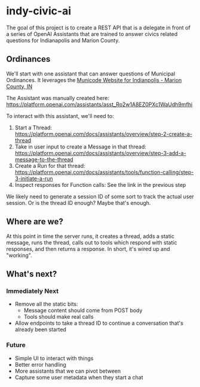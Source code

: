 # indy-civic-ai

The goal of this project is to create a REST API that is a delegate in front of a series of OpenAI Assistants that are trained to answer civics related questions for Indianapolis and Marion County.

## Ordinances

We'll start with one assistant that can answer questions of Municipal Ordinances. It leverages the [Municode Website for Indianpolis - Marion County, IN](https://library.municode.com/in/indianapolis_-_marion_county/codes/code_of_ordinances)

The Assistant was manually created here: https://platform.openai.com/assistants/asst_Ro2w1A8EZ0PXc1WaUdh9mfhi

To interact with this assistant, we'll need to:

1. Start a Thread: https://platform.openai.com/docs/assistants/overview/step-2-create-a-thread
1. Take in user input to create a Message in that thread: https://platform.openai.com/docs/assistants/overview/step-3-add-a-message-to-the-thread
1. Create a Run for that thread: https://platform.openai.com/docs/assistants/tools/function-calling/step-3-initiate-a-run
1. Inspect responses for Function calls: See the link in the previous step

We likely need to generate a session ID of some sort to track the actual user session. Or is the thread ID enough? Maybe that's enough.

## Where are we?
At this point in time the server runs, it creates a thread, adds a static message, runs the thread, calls out to tools which respond with static responses, and then returns a response. In short, it's wired up and "working".

## What's next?

### Immediately Next
* Remove all the static bits:
  * Message content should come from POST body
  * Tools should make real calls
* Allow endpoints to take a thread ID to continue a conversation that's already been started

### Future
* Simple UI to interact with things
* Better error handling
* More assistants that we can pivot between
* Capture some user metadata when they start a chat
